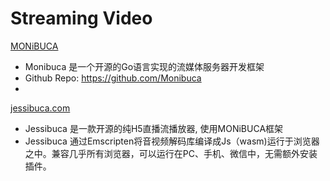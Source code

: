 # Streaming Video

[MONiBUCA](https://m7s.live)

- Monibuca 是一个开源的Go语言实现的流媒体服务器开发框架
- Github Repo: https://github.com/Monibuca
- 

[jessibuca.com](https://jessibuca.com/) 

- Jessibuca 是一款开源的纯H5直播流播放器, 使用MONiBUCA框架
- Jessibuca 通过Emscripten将音视频解码库编译成Js（wasm)运行于浏览器之中。兼容几乎所有浏览器，可以运行在PC、手机、微信中，无需额外安装插件。